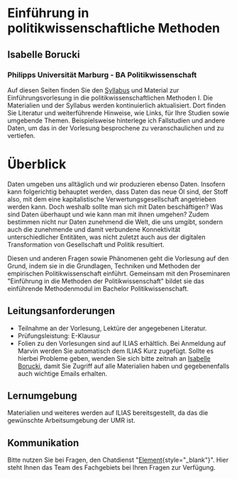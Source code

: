 # Einführung in politikwissenschaftliche Methoden

## Isabelle Borucki

### Philipps Universität Marburg - BA Politikwissenschaft 

Auf diesen Seiten finden Sie den [Syllabus](VL-PolWisseMethodenI.pdf) und Material zur Einführungsvorlesung in die politikwissenschaftlichen Methoden I. Die Materialien und der Syllabus werden kontinuierlich aktualisiert. Dort finden Sie Literatur und weiterführende Hinweise, wie Links, für Ihre Studien sowie umgebende Themen. Beispielsweise hinterlege ich Fallstudien und andere Daten, um das in der Vorlesung besprochene zu veranschaulichen und zu vertiefen.

# Überblick

Daten umgeben uns alltäglich und wir produzieren ebenso Daten. Insofern kann folgerichtig behauptet werden, dass Daten das neue Öl sind, der Stoff also, mit dem eine kapitalistische Verwertungsgesellschaft angetrieben werden kann. Doch weshalb sollte man sich mit Daten beschäftigen? Was sind Daten überhaupt und wie kann man mit ihnen umgehen? Zudem bestimmen nicht nur Daten zunehmend die Welt, die uns umgibt, sondern auch die zunehmende und damit verbundene Konnektivität unterschiedlicher Entitäten, was nicht zuletzt auch aus der digitalen Transformation von Gesellschaft und Politik resultiert.

Diesen und anderen Fragen sowie Phänomenen geht die Vorlesung auf den Grund, indem sie in die Grundlagen, Techniken und Methoden der empirischen Politikwissenschaft einführt. Gemeinsam mit den Proseminaren "Einführung in die Methoden der Politikwissenschaft" bildet sie das einführende Methodenmodul im Bachelor Politikwissenschaft.

## Leitungsanforderungen

-   Teilnahme an der Vorlesung, Lektüre der angegebenen Literatur.
-   Prüfungsleistung: E-Klausur
-   Folien zu den Vorlesungen sind auf ILIAS erhältlich. Bei Anmeldung auf Marvin werden Sie automatisch dem ILIAS Kurz zugefügt. Sollte es hierbei Probleme geben, wenden Sie sich bitte zeitnah an [Isabelle Borucki](mailto:polwissm@uni-marburg.de), damit Sie Zugriff auf alle Materialien haben und gegebenenfalls auch wichtige Emails erhalten.

## Lernumgebung

Materialien und weiteres werden auf ILIAS bereitsgestellt, da das die gewünschte Arbeitsumgebung der UMR ist.

## Kommunikation

Bitte nutzen Sie bei Fragen, den Chatdienst "[Element](https://matrix.uni-marburg.de/#/room/#polwissmethoden:matrix.uni-marburg.de){style="_blank"}". Hier steht Ihnen das Team des Fachgebiets bei Ihren Fragen zur Verfügung.
